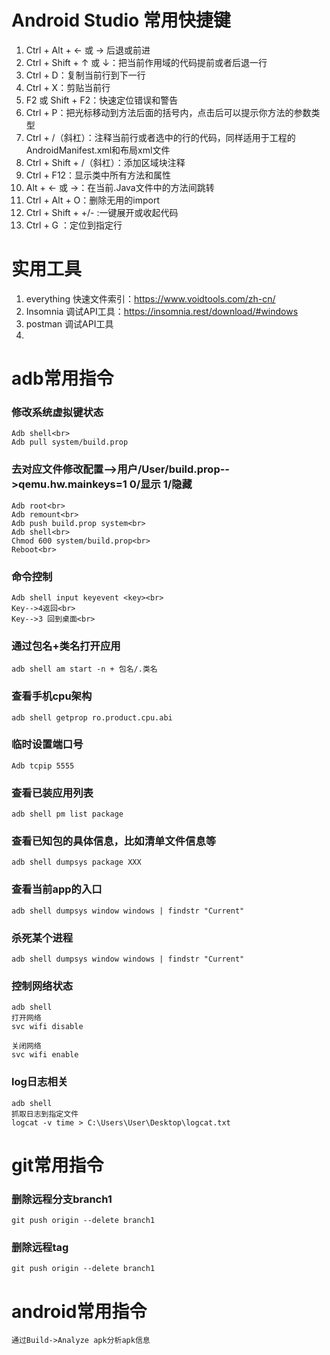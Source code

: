 # Android Studio 常用快捷键
1. Ctrl + Alt + ← 或 → 后退或前进
2. Ctrl + Shift + ↑ 或 ↓：把当前作用域的代码提前或者后退一行
3. Ctrl + D：复制当前行到下一行
4. Ctrl + X：剪贴当前行
5. F2 或 Shift + F2：快速定位错误和警告
6. Ctrl + P：把光标移动到方法后面的括号内，点击后可以提示你方法的参数类型
7. Ctrl + /（斜杠）：注释当前行或者选中的行的代码，同样适用于工程的AndroidManifest.xml和布局xml文件
8. Ctrl + Shift + /（斜杠）：添加区域块注释
9. Ctrl + F12：显示类中所有方法和属性
10. Alt + ← 或 →：在当前.Java文件中的方法间跳转
11. Ctrl + Alt + O：删除无用的import
12. Ctrl + Shift + +/- :一键展开或收起代码
13. Ctrl + G ：定位到指定行

# 实用工具
1. everything 快速文件索引：https://www.voidtools.com/zh-cn/
2. Insomnia 调试API工具：https://insomnia.rest/download/#windows
3. postman 调试API工具
4. 


# adb常用指令
### 修改系统虚拟键状态
```
Adb shell<br>
Adb pull system/build.prop 
```
### 去对应文件修改配置-->用户/User/build.prop-->qemu.hw.mainkeys=1 0/显示 1/隐藏
```
Adb root<br>
Adb remount<br>
Adb push build.prop system<br>
Adb shell<br>
Chmod 600 system/build.prop<br>
Reboot<br>
```
### 命令控制
```
Adb shell input keyevent <key><br>
Key-->4返回<br>
Key-->3 回到桌面<br>
```

### 通过包名+类名打开应用
```
adb shell am start -n + 包名/.类名
```

### 查看手机cpu架构
```
adb shell getprop ro.product.cpu.abi
```

### 临时设置端口号
```
Adb tcpip 5555
```

### 查看已装应用列表
```
adb shell pm list package
```

### 查看已知包的具体信息，比如清单文件信息等
```
adb shell dumpsys package XXX
```

### 查看当前app的入口
```
adb shell dumpsys window windows | findstr "Current"
```

### 杀死某个进程
```
adb shell dumpsys window windows | findstr "Current"
```

### 控制网络状态
```
adb shell
打开网络
svc wifi disable

关闭网络
svc wifi enable
```

### log日志相关
```
adb shell 
抓取日志到指定文件
logcat -v time > C:\Users\User\Desktop\logcat.txt

```

# git常用指令

### 删除远程分支branch1
```
git push origin --delete branch1
```

### 删除远程tag
```
git push origin --delete branch1
```

# android常用指令
```
通过Build->Analyze apk分析apk信息
```



